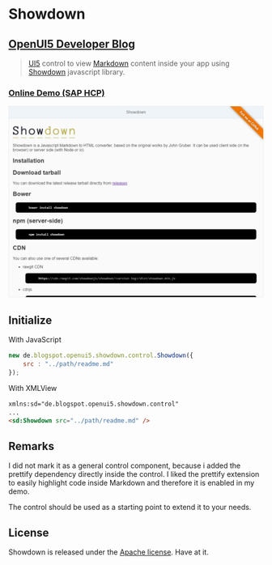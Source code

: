 # Showdown

## [OpenUI5 Developer Blog](http://openui5.blogspot.com/2017/03/Showdown.html)

> [UI5](http://openui5.org/) control to view [Markdown](https://en.wikipedia.org/wiki/Markdown) content inside your app using [Showdown](https://github.com/showdownjs/showdown) javascript library.

### [Online Demo (SAP HCP)](https://showdown-p1940953245trial.dispatcher.hanatrial.ondemand.com/index.html)

![Screenshot](ui5.control.Showdown.png)


## Initialize

With JavaScript

``` js
new de.blogspot.openui5.showdown.control.Showdown({
	src : "../path/readme.md"
});
```

With XMLView

``` html
xmlns:sd="de.blogspot.openui5.showdown.control"
...
<sd:Showdown src="../path/readme.md" />
```

## Remarks
I did not mark it as a general control component, because i added the prettify dependency directly inside the control. I liked the prettify extension to easily highlight code inside Markdown and therefore it is enabled in my demo.  

The control should be used as a starting point to extend it to your needs.


## License

Showdown is released under the [Apache license](http://www.apache.org/licenses/). Have at it.
